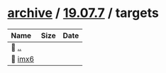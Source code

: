 ---
---

# [archive](/archive/) / [19.07.7](/archive/19.07.7/) / targets


| Name | Size | Date |
|:---|---:|---|
| 📁 [..](../) | | |
| 📁 [imx6](imx6) | | |

